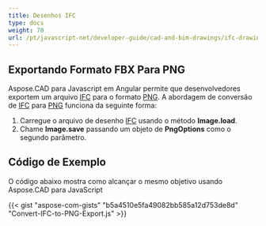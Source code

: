 ```yaml
---
title: Desenhos IFC
type: docs
weight: 70
url: /pt/javascript-net/developer-guide/cad-and-bim-drawings/ifc-drawings/
---
```


## **Exportando Formato FBX Para PNG**

Aspose.CAD para Javascript em Angular permite que desenvolvedores exportem um arquivo [IFC](https://docs.fileformat.com/cad/ifc/) para o formato [PNG](https://docs.fileformat.com/image/png/).
A abordagem de conversão de [IFC](https://docs.fileformat.com/cad/ifc/) para [PNG](https://docs.fileformat.com/image/png/) funciona da seguinte forma:

1. Carregue o arquivo de desenho [IFC](https://docs.fileformat.com/cad/ifc/) usando o método **Image.load**.
1. Chame **Image.save** passando um objeto de **PngOptions** como o segundo parâmetro.

## Código de Exemplo

O código abaixo mostra como alcançar o mesmo objetivo usando Aspose.CAD para JavaScript

{{< gist "aspose-com-gists" "b5a4510e5fa49082bb585a12d753de8d" "Convert-IFC-to-PNG-Export.js" >}}
